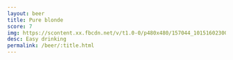```yaml
---
layout: beer
title: Pure blonde
score: 7
img: https://scontent.xx.fbcdn.net/v/t1.0-0/p480x480/157044_10151602300683745_1270951956_n.jpg?oh=4f670b1ae7d43859451b49d666e4849e&oe=58DAA40B
desc: Easy drinking
permalink: /beer/:title.html
---
```

